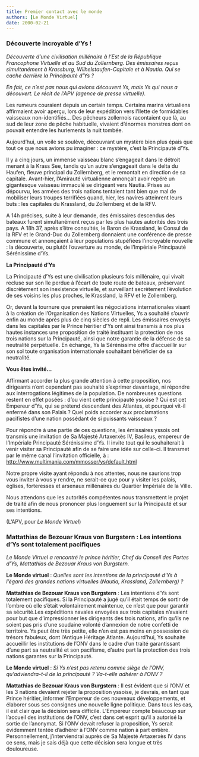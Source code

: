 ```yaml
---
title: Premier contact avec le monde
authors: [Le Monde Virtuel]
date: 2000-02-21
---
```


### Découverte incroyable d’Ys !

_Découverte d’une civilisation millénaire à l’Est de la République Francophone Virtuelle et au Sud du Zollernberg. Des émissaires reçus simultanément à Krassburg, Wilhelstaufen-Capitale et à Nautia. Qui se cache derrière la Principauté d’Ys ?_

_En fait, ce n’est pas nous qui avions découvert Ys, mais Ys qui nous a découvert. Le récit de l’APV (agence de presse virtuelle)._

Les rumeurs couraient depuis un certain temps. Certains marins virtualiens affirmaient avoir aperçu, lors de leur expédition vers l’Ilette de formidables vaisseaux non-identifiés... Des pêcheurs zollernois racontaient que là, au sud de leur zone de pêche habituelle, vivaient d’énormes monstres dont on pouvait entendre les hurlements la nuit tombée.

Aujourd’hui, un voile se soulève, découvrant un mystère bien plus épais que tout ce que nous avions pu imaginer : ce mystère, c’est la Principauté d’Ys.

Il y a cinq jours, un immense vaisseau blanc s’engageait dans le détroit menant à la Krass See, tandis qu’un autre s’engageait dans le delta du Haufen, fleuve principal du Zollernberg, et le remontait en direction de sa capitale. Avant-hier, l’Amirauté virtualienne annonçait avoir repéré un gigantesque vaisseau immaculé se dirigeant vers Nautia. Prises au dépourvu, les armées des trois nations tentaient tant bien que mal de mobiliser leurs troupes terrifiées quand, hier, les navires atteinrent leurs buts : les capitales du Krassland, du Zollernberg et de la RFV.

A 14h précises, suite à leur demande, des émissaires descendus des bateaux furent simultanément reçus par les plus hautes autorités des trois pays. A 18h 37, après s’être consultés, le Baron de Krassland, le Consul de la RFV et le Grand-Duc du Zollernberg donnaient une conférence de presse commune et annonçaient à leur populations stupéfiées l’incroyable nouvelle : la découverte, ou plutôt l’ouverture au monde, de l’Impériale Principauté Sérénissime d’Ys.

**La Principauté d’Ys**

La Principauté d’Ys est une civilisation plusieurs fois millénaire, qui vivait recluse sur son île perdue à l’écart de toute route de bateaux, préservant discrètement son inexistence virtuelle, et surveillant secrètement l’évolution de ses voisins les plus proches, le Krassland, la RFV et le Zollernberg.

Or, devant la tournure que prenaient les négociations internationales visant à la création de l’Organisation des Nations Virtuelles, Ys a souhaité s’ouvrir enfin au monde après plus de cinq siècles de repli. Les émissaires envoyés dans les capitales par le Prince héritier d’Ys ont ainsi transmis à nos plus hautes instances une proposition de traité instituant la protection de nos trois nations sur la Principauté, ainsi que notre garantie de la défense de sa neutralité perpétuelle. En échange, Ys la Sérénissime offre d’accueillir sur son sol toute organisation internationale souhaitant bénéficier de sa neutralité.

**Vous êtes invité...**

Affirmant accorder la plus grande attention à cette proposition, nos dirigeants n’ont cependant pas souhaité s’exprimer davantage, ni répondre aux interrogations légitimes de la population. De nombreuses questions restent en effet posées : d’ou vient cette principauté yssoise ? Qui est cet Empereur d’Ys, qui se prétend descendant des Atlantes, et pourquoi vit-il enfermé dans son Palais ? Quel poids accorder aux proclamations pacifistes d’une nation possédant de si puissants vaisseaux ?

Pour répondre à une partie de ces questions, les émissaires yssois ont transmis une invitation de Sa Majesté Artaxerxès IV, Basileus, empereur de l’Impériale Principauté Sérénissime d’Ys. Il invite tout qui le souhaiterait à venir visiter sa Principauté afin de se faire une idée sur celle-ci. Il transmet par le même canal l’invitation officielle, à : http://www.multimania.com/mmosser/ys/default.html

Notre propre visite ayant répondu à nos attentes, nous ne saurions trop vous inviter à vous y rendre, ne serait-ce que pour y visiter les palais, églises, forteresses et arsenaux millénaires du Quartier Impériale de la Ville.

Nous attendons que les autorités compétentes nous transmettent le projet de traité afin de nous prononcer plus longuement sur la Principauté et sur ses intentions.

(L’APV, pour _Le Monde Virtuel_)

### Mattathias de Bezouar Kraus von Burgstern : Les intentions d’Ys sont totalement pacifiques

_Le Monde Virtuel a rencontré le prince héritier, Chef du Conseil des Portes d’Ys, Mattathias de Bezouar Kraus von Burgstern._

**Le Monde virtuel** : _Quelles sont les intentions de la principauté d’Ys à l’égard des grandes nations virtuelles (Nautia, Krassland, Zollernberg) ?_

**Mattathias de Bezouar Kraus von Burgstern** : Les intentions d’Ys sont totalement pacifiques. Si la Principauté a jugé qu’il était temps de sortir de l’ombre où elle s’était volontairement maintenue, ce n’est que pour garantir sa sécurité.Les expéditions navales envoyées aux trois capitales n’avaient pour but que d’impressionner les dirigeants des trois nations, afin qu’ils ne soient pas pris d’une soudaine volonté d’annexion de notre confetti de territoire. Ys peut être très petite, elle n’en est pas moins en possession de trésors fabuleux, dont l’Antique Héritage Atlante. Aujourd’hui, Ys souhaite accueillir les institutions de l’ONV dans le cadre d’un traité garantissant d’une part sa neutralité et son pacifisme, d’autre part la protection des trois nations garantes sur la Principauté.

**Le Monde virtuel** : _Si Ys n’est pas retenu comme siège de l’ONV, qu’adviendra-t-il de la principauté ? Va-t-elle adhérer à l’ONV ?_

**Mattathias de Bezouar Kraus von Burgstern** : Il est évident que si l’ONV et les 3 nations devaient rejeter la proposition yssoise, je devrais, en tant que Prince héritier, informer l’Empereur de ces nouveaux développements, et élaborer sous ses consignes une nouvelle ligne politique. Dans tous les cas, il est clair que la décision sera difficile. L’Empereur compte beaucoup sur l’accueil des institutions de l’ONV, c’est dans cet esprit qu’il a autorisé la sortie de l’anonymat. Si l’ONV devait refuser la proposition, Ys serait évidemment tentée d’adhérer à l’ONV comme nation à part entière. Personnellement, j’interviendrai auprès de Sa Majesté Artaxerxès IV dans ce sens, mais je sais déjà que cette décision sera longue et très douloureuse.